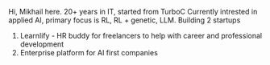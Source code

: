 Hi, Mikhail here. 20+ years in IT, started from TurboC
Currently intrested in applied AI, primary focus is RL, RL + genetic, LLM.
Building 2 startups
1. Learnlify - HR buddy for freelancers to help with career and professional development
2. Enterprise platform for AI first companies

<!---
dilp1979/dilp1979 is a ✨ special ✨ repository because its `README.md` (this file) appears on your GitHub profile.
You can click the Preview link to take a look at your changes.
--->
